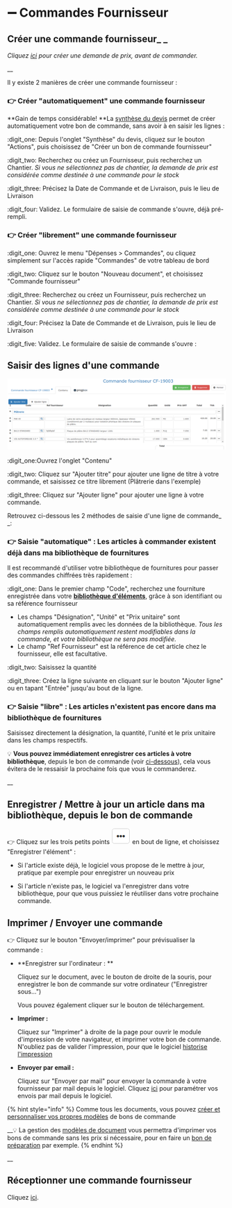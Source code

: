 # ➖ Commandes Fournisseur

## Créer une commande fournisseur_ _

_Cliquez _[_ici_](../../les-devis/le-devis-en-details/synthese-du-devis.md#le-bouton-actions)_ pour créer une demande de prix, avant de commander._

__

Il y existe 2 manières de créer une commande fournisseur :

### :point_right: Créer "automatiquement" une commande fournisseur

**Gain de temps considérable!  **La [synthèse du devis](../../les-devis/le-devis-en-details/synthese-du-devis.md) permet de créer automatiquement votre bon de commande, sans avoir à en saisir les lignes :

:digit_one: Depuis l'onglet "Synthèse" du devis, cliquez sur le bouton "Actions", puis choisissez de "Créer un bon de commande fournisseur"

:digit_two: Recherchez ou créez un Fournisseur, puis recherchez un Chantier. _Si vous ne sélectionnez pas de chantier, la demande de prix est considérée comme destinée à une commande pour le stock_

:digit_three: Précisez la Date de Commande et de Livraison, puis le lieu de Livraison

:digit_four: Validez. Le formulaire de saisie de commande s'ouvre, déjà pré-rempli.



### :point_right: Créer "librement" une commande fournisseur

:digit_one: Ouvrez le menu "Dépenses > Commandes", ou cliquez simplement sur l'accès rapide "Commandes" de votre tableau de bord

:digit_two: Cliquez sur le bouton "Nouveau document", et choisissez "Commande fournisseur"

:digit_three: Recherchez ou créez un Fournisseur, puis recherchez un Chantier. _Si vous ne sélectionnez pas de chantier, la demande de prix est considérée comme destinée à une commande pour le stock_

:digit_four: Précisez la Date de Commande et de Livraison, puis le lieu de Livraison

:digit_five: Validez. Le formulaire de saisie de commande s'ouvre :



## Saisir des lignes d'une commande

![](../../../.gitbook/assets/screenshot-229a-.png)

:digit_one:Ouvrez l'onglet "Contenu"

:digit_two: Cliquez sur "Ajouter titre" pour ajouter une ligne de titre à votre commande, et saisissez ce titre librement (Plâtrerie dans l'exemple)

:digit_three: Cliquez sur "Ajouter ligne" pour ajouter une ligne à votre commande. 

Retrouvez ci-dessous les 2 méthodes de saisie d'une ligne de commande_ _:



### :point_right: Saisie "automatique" :  Les articles à commander existent déjà dans ma bibliothèque de fournitures

Il est recommandé d'utiliser votre bibliothèque de fournitures pour passer des commandes chiffrées très rapidement :

:digit_one: Dans le premier champ "Code", recherchez une fourniture enregistrée dans votre [**bibliothèque d'éléments**](../../bibliotheque-de-chiffrage/la-bibliotheque-delements.md), grâce à son identifiant ou sa référence fournisseur

* Les champs "Désignation", "Unité" et "Prix unitaire" sont automatiquement remplis avec les données de la bibliothèque. _Tous les champs remplis automatiquement restent modifiables dans la commande, et votre bibliothèque ne sera pas modifiée._
* Le champ "Ref Fournisseur" est la référence de cet article chez le fournisseur, elle est facultative.

:digit_two: Saisissez la quantité

:digit_three: Créez la ligne suivante en cliquant sur le bouton "Ajouter ligne" ou en tapant "Entrée" jusqu'au bout de la ligne.



### :point_right: Saisie "libre" :  Les articles n'existent pas encore dans ma bibliothèque de fournitures

Saisissez directement la désignation, la quantité, l'unité et le prix unitaire dans les champs respectifs.

:bulb: **Vous pouvez immédiatement enregistrer ces articles à votre bibliothèque**, depuis le bon de commande (voir [ci-dessous](bon-de-commande-fournisseur.md#enregistrer-mettre-a-jour-un-article-dans-ma-bibliotheque-depuis-le-bon-de-commande)), cela vous évitera de le ressaisir la prochaine fois que vous le commanderez.



__

## Enregistrer / Mettre à jour un article dans ma bibliothèque, depuis le bon de commande



:point_right: Cliquez sur les trois petits points ![](../../../.gitbook/assets/screenshot-228-.png) en bout de ligne, et choisissez "Enregistrer l'élément" :

*   Si l'article existe déjà, le logiciel vous propose de le mettre à jour, pratique par exemple pour enregistrer un nouveau prix


*   Si l'article n'existe pas, le logiciel va l'enregistrer dans votre bibliothèque, pour que vous puissiez le réutiliser dans votre prochaine commande.



## Imprimer / Envoyer une commande



:point_right: Cliquez sur le bouton "Envoyer/imprimer" pour prévisualiser la commande :

*   **Enregistrer sur l'ordinateur : **

    Cliquez sur le document, avec le bouton de droite de la souris, pour enregistrer le bon de commande sur votre ordinateur ("Enregistrer sous...")

    Vous pouvez également cliquer sur le bouton de téléchargement.
*   **Imprimer :**

    Cliquez sur "Imprimer" à droite de la page pour ouvrir le module d'impression de votre navigateur, et imprimer votre bon de commande. N'oubliez pas de valider l'impression, pour que le logiciel [historise l'impression](../../../faq-aides-trucs-et-astuces/trucs-et-astuces.md#validation-de-limpression-dun-document)
*   **Envoyer par email :**

    Cliquez sur "Envoyer par mail" pour envoyer la commande à votre fournisseur par mail depuis le logiciel. Cliquez [ici](../../../aide-au-demarrage/parametrage-de-mon-entreprise/envois-par-mail/parametrer-ma-propre-adresse-mail.md) pour paramétrer vos envois par mail depuis le logiciel.



{% hint style="info" %}
Comme tous les documents, vous pouvez [créer et personnaliser vos propres modèles](../../modeles-de-document.md#creer-un-modele) de bons de commande

__:bulb: La gestion des [modèles de document](../../modeles-de-document.md#section-corps-de-document) vous permettra d'imprimer vos bons de commande sans les prix si nécessaire, pour en faire un [bon de préparation](../../les-devis/le-devis-en-details/synthese-du-devis.md#creer-un-bon-de-preparation) par exemple.
{% endhint %}

__

## Réceptionner une commande fournisseur

Cliquez [ici](../les-bons-de-livraison/).

